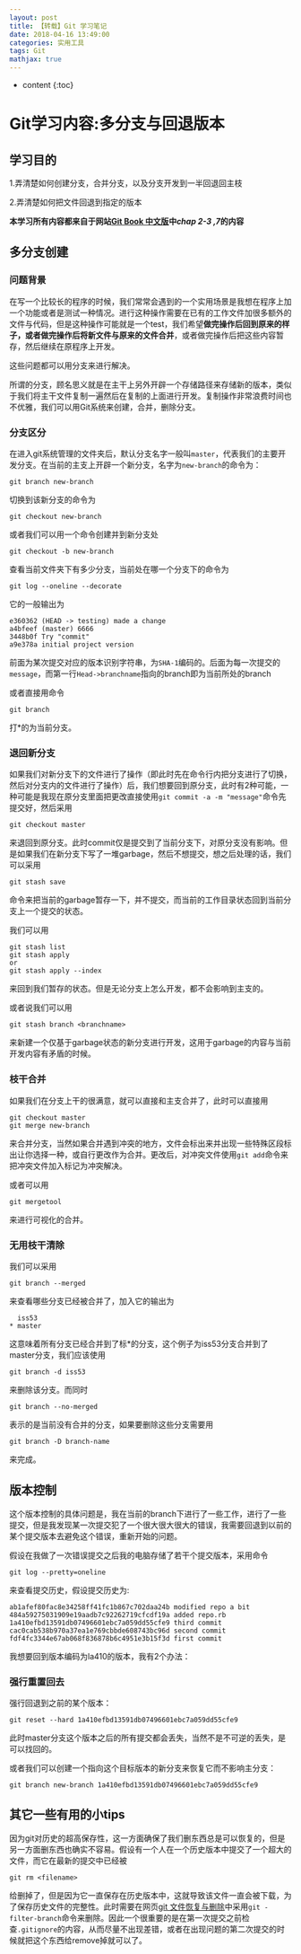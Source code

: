 ```yaml
---
layout: post
title: 【转载】Git 学习笔记
date: 2018-04-16 13:49:00
categories: 实用工具
tags: Git
mathjax: true
---
```

* content
{:toc}

# Git学习内容:多分支与回退版本

## 学习目的

1.弄清楚如何创建分支，合并分支，以及分支开发到一半回退回主枝

2.弄清楚如何把文件回退到指定的版本

**本学习所有内容都来自于网站[Git Book 中文版](https://git-scm.com/book/zh/v2)中*chap 2-3 ,7*的内容**




## 多分支创建

### 问题背景

在写一个比较长的程序的时候，我们常常会遇到的一个实用场景是我想在程序上加一个功能或者是测试一种情况。进行这种操作需要在已有的工作文件加很多额外的文件与代码，但是这种操作可能就是一个test，我们希望**做完操作后回到原来的样子，或者做完操作后将新文件与原来的文件合并**，或者做完操作后把这些内容暂存，然后继续在原程序上开发。

这些问题都可以用分支来进行解决。

所谓的分支，顾名思义就是在主干上另外开辟一个存储路径来存储新的版本，类似于我们将主干文件复制一遍然后在复制的上面进行开发。复制操作非常浪费时间也不优雅，我们可以用Git系统来创建，合并，删除分支。

### 分支区分

在进入git系统管理的文件夹后，默认分支名字一般叫`master`，代表我们的主要开发分支。在当前的主支上开辟一个新分支，名字为`new-branch`的命令为：

```shell
git branch new-branch
```

切换到该新分支的命令为

```shell
git checkout new-branch
```

或者我们可以用一个命令创建并到新分支处

```shell
git checkout -b new-branch
```

查看当前文件夹下有多少分支，当前处在哪一个分支下的命令为

```shell
git log --oneline --decorate
```

它的一般输出为

```shell
e360362 (HEAD -> testing) made a change
a4bfeef (master) 6666
3448b0f Try "commit"
a9e378a initial project version
```

前面为某次提交对应的版本识别字符串，为`SHA-1`编码的。后面为每一次提交的`message`，而第一行`Head->branchname`指向的branch即为当前所处的branch

或者直接用命令

```shell
git branch
```

打\*的为当前分支。

### 退回新分支

如果我们对新分支下的文件进行了操作（即此时先在命令行内把分支进行了切换，然后对分支内的文件进行了操作）后，我们想要回到原分支，此时有2种可能，一种可能是我现在原分支里面把更改直接使用`git commit -a -m "message"`命令先提交好，然后采用

```shell
git checkout master
```

来退回到原分支。此时commit仅是提交到了当前分支下，对原分支没有影响。但是如果我们在新分支下写了一堆garbage，然后不想提交，想之后处理的话，我们可以采用

```shell
git stash save
```

命令来把当前的garbage暂存一下，并不提交，而当前的工作目录状态回到当前分支上一个提交的状态。

我们可以用

```shell
git stash list
git stash apply
or
git stash apply --index
```

来回到我们暂存的状态。但是无论分支上怎么开发，都不会影响到主支的。

或者说我们可以用

```shell
git stash branch <branchname>
```

来新建一个仅基于garbage状态的新分支进行开发，这用于garbage的内容与当前开发内容有矛盾的时候。

### 枝干合并

如果我们在分支上干的很满意，就可以直接和主支合并了，此时可以直接用

```shell
git checkout master
git merge new-branch
```

来合并分支，当然如果合并遇到冲突的地方，文件会标出来并出现一些特殊区段标出让你选择一种，或自行更改作为合并。更改后，对冲突文件使用`git add`命令来把冲突文件加入标记为冲突解决。

或者可以用

```shell
git mergetool
```

来进行可视化的合并。

### 无用枝干清除

我们可以采用

```shell
git branch --merged
```

来查看哪些分支已经被合并了，加入它的输出为

```shell
  iss53
* master
```

这意味着所有分支已经合并到了标*的分支，这个例子为iss53分支合并到了master分支，我们应该使用

```shell
git branch -d iss53
```

来删除该分支。而同时

```shell
git branch --no-merged
```

表示的是当前没有合并的分支，如果要删除这些分支需要用

```shell
git branch -D branch-name
```

来完成。

## 版本控制

这个版本控制的具体问题是，我在当前的branch下进行了一些工作，进行了一些提交，但是我发现某一次提交犯了一个很大很大很大的错误，我需要回退到以前的某个提交版本去避免这个错误，重新开始的问题。

假设在我做了一次错误提交之后我的电脑存储了若干个提交版本，采用命令

```shell
git log --pretty=oneline
```

来查看提交历史，假设提交历史为:

```shell
ab1afef80fac8e34258ff41fc1b867c702daa24b modified repo a bit
484a59275031909e19aadb7c92262719cfcdf19a added repo.rb
1a410efbd13591db07496601ebc7a059dd55cfe9 third commit
cac0cab538b970a37ea1e769cbbde608743bc96d second commit
fdf4fc3344e67ab068f836878b6c4951e3b15f3d first commit
```

我想要回到版本编码为la410的版本，我有2个办法：

### 强行重置回去

强行回退到之前的某个版本：

```shell
git reset --hard 1a410efbd13591db07496601ebc7a059dd55cfe9
```

此时master分支这个版本之后的所有提交都会丢失，当然不是不可逆的丢失，是可以找回的。

或者我们可以创建一个指向这个目标版本的新分支来恢复它而不影响主分支：

```shell
git branch new-branch 1a410efbd13591db07496601ebc7a059dd55cfe9
```

## 其它一些有用的小tips

因为git对历史的超高保存性，这一方面确保了我们删东西总是可以恢复的，但是另一方面删东西也确实不容易。假设有一个人在一个历史版本中提交了一个超大的文件，而它在最新的提交中已经被

```
git rm <filename>
```

给删掉了，但是因为它一直保存在历史版本中，这就导致该文件一直会被下载，为了保存历史文件的完整性。此时需要在网页[git 文件恢复与删除](https://git-scm.com/book/zh/v2/Git-%E5%86%85%E9%83%A8%E5%8E%9F%E7%90%86-%E7%BB%B4%E6%8A%A4%E4%B8%8E%E6%95%B0%E6%8D%AE%E6%81%A2%E5%A4%8D)中采用`git -filter-branch`命令来删除。因此一个很重要的是在第一次提交之前检查`.gitignore`的内容，从而尽量不出现差错，或者在出现问题的第二次提交的时候就把这个东西给remove掉就可以了。

